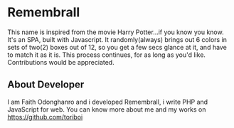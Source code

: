 # Remembrall

This name is inspired from the movie Harry Potter...if you know you know. It's an SPA, built with Javascript. 
It randomly(always) brings out 6 colors in sets of two(2) boxes out of 12, so you get a few secs glance at it, and have to match it as it is.
This process  continues, for as long as you'd like. Contributions would be appreciated.

## About Developer
I am Faith Odonghanro and i developed Remembrall, i write PHP and JavaScript for web. 
You can know more about me and my works on https://github.com/toriboi

